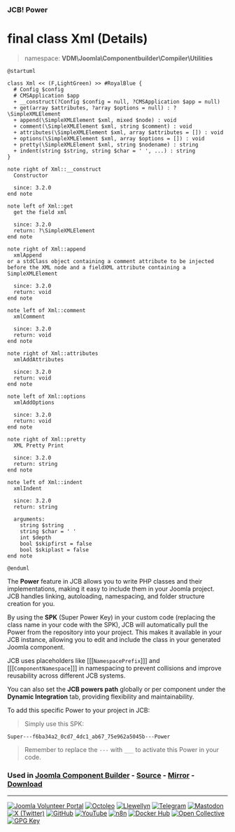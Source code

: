 ### JCB! Power
# final class Xml (Details)
> namespace: **VDM\Joomla\Componentbuilder\Compiler\Utilities**

```uml
@startuml

class Xml << (F,LightGreen) >> #RoyalBlue {
  # Config $config
  # CMSApplication $app
  + __construct(?Config $config = null, ?CMSApplication $app = null)
  + get(array $attributes, ?array $options = null) : ?\SimpleXMLElement
  + append(\SimpleXMLElement $xml, mixed $node) : void
  + comment(\SimpleXMLElement $xml, string $comment) : void
  + attributes(\SimpleXMLElement $xml, array $attributes = []) : void
  + options(\SimpleXMLElement $xml, array $options = []) : void
  + pretty(\SimpleXMLElement $xml, string $nodename) : string
  + indent(string $string, string $char = ' ', ...) : string
}

note right of Xml::__construct
  Constructor

  since: 3.2.0
end note

note left of Xml::get
  get the field xml

  since: 3.2.0
  return: ?\SimpleXMLElement
end note

note right of Xml::append
  xmlAppend
or a stdClass object containing a comment attribute to be injected
before the XML node and a fieldXML attribute containing a SimpleXMLElement

  since: 3.2.0
  return: void
end note

note left of Xml::comment
  xmlComment

  since: 3.2.0
  return: void
end note

note right of Xml::attributes
  xmlAddAttributes

  since: 3.2.0
  return: void
end note

note left of Xml::options
  xmlAddOptions

  since: 3.2.0
  return: void
end note

note right of Xml::pretty
  XML Pretty Print

  since: 3.2.0
  return: string
end note

note left of Xml::indent
  xmlIndent

  since: 3.2.0
  return: string
  
  arguments:
    string $string
    string $char = ' '
    int $depth
    bool $skipfirst = false
    bool $skiplast = false
end note

@enduml
```

The **Power** feature in JCB allows you to write PHP classes and their implementations,
making it easy to include them in your Joomla project. JCB handles linking, autoloading,
namespacing, and folder structure creation for you.

By using the **SPK** (Super Power Key) in your custom code (replacing the class name
in your code with the SPK), JCB will automatically pull the Power from the repository
into your project. This makes it available in your JCB instance, allowing you to edit
and include the class in your generated Joomla component.

JCB uses placeholders like [[[`NamespacePrefix`]]] and [[[`ComponentNamespace`]]] in
namespacing to prevent collisions and improve reusability across different JCB systems.

You can also set the **JCB powers path** globally or per component under the
**Dynamic Integration** tab, providing flexibility and maintainability.

To add this specific Power to your project in JCB:

> Simply use this SPK:
```
Super---f6ba34a2_0cd7_4dc1_ab67_75e962a5045b---Power
```
> Remember to replace the `---` with `___` to activate this Power in your code.

### Used in [Joomla Component Builder](https://www.joomlacomponentbuilder.com) - [Source](https://git.vdm.dev/joomla/Component-Builder) - [Mirror](https://github.com/vdm-io/Joomla-Component-Builder) - [Download](https://git.vdm.dev/joomla/pkg-component-builder/releases)

---
[![Joomla Volunteer Portal](https://img.shields.io/badge/-Joomla-gold?logo=joomla)](https://volunteers.joomla.org/joomlers/1396-llewellyn-van-der-merwe "Join Llewellyn on the Joomla Volunteer Portal: Shaping the Future Together!") [![Octoleo](https://img.shields.io/badge/-Octoleo-black?logo=linux)](https://git.vdm.dev/octoleo "--quiet") [![Llewellyn](https://img.shields.io/badge/-Llewellyn-ffffff?logo=gitea)](https://git.vdm.dev/Llewellyn "Collaborate and Innovate with Llewellyn on Git: Building a Better Code Future!") [![Telegram](https://img.shields.io/badge/-Telegram-blue?logo=telegram)](https://t.me/Joomla_component_builder "Join Llewellyn and the Community on Telegram: Building Joomla Components Together!") [![Mastodon](https://img.shields.io/badge/-Mastodon-9e9eec?logo=mastodon)](https://joomla.social/@llewellyn "Connect and Engage with Llewellyn on Joomla Social: Empowering Communities, One Post at a Time!") [![X (Twitter)](https://img.shields.io/badge/-X-black?logo=x)](https://x.com/llewellynvdm "Join the Conversation with Llewellyn on X: Where Ideas Take Flight!") [![GitHub](https://img.shields.io/badge/-GitHub-181717?logo=github)](https://github.com/Llewellynvdm "Build, Innovate, and Thrive with Llewellyn on GitHub: Turning Ideas into Impact!") [![YouTube](https://img.shields.io/badge/-YouTube-ff0000?logo=youtube)](https://www.youtube.com/@OctoYou "Explore, Learn, and Create with Llewellyn on YouTube: Your Gateway to Inspiration!") [![n8n](https://img.shields.io/badge/-n8n-black?logo=n8n)](https://n8n.io/creators/octoleo "Effortless Automation and Impactful Workflows with Llewellyn on n8n!") [![Docker Hub](https://img.shields.io/badge/-Docker-grey?logo=docker)](https://hub.docker.com/u/llewellyn "Llewellyn on Docker: Containerize Your Creativity!") [![Open Collective](https://img.shields.io/badge/-Donate-green?logo=opencollective)](https://opencollective.com/joomla-component-builder "Donate towards JCB: Help Llewellyn financially so he can continue developing this great tool!") [![GPG Key](https://img.shields.io/badge/-GPG-blue?logo=gnupg)](https://git.vdm.dev/Llewellyn/gpg "Unlock Trust and Security with Llewellyn's GPG Key: Your Gateway to Verified Connections!")